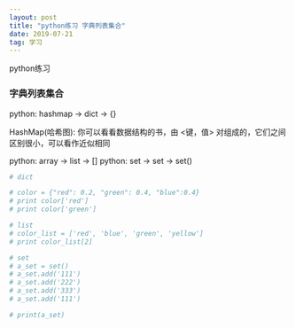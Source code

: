 ```yaml
---
layout: post
title: "python练习 字典列表集合"
date: 2019-07-21
tag: 学习
---
```








python练习

### 字典列表集合

python: hashmap -> dict -> {}

HashMap(哈希图): 你可以看看数据结构的书，由 <键，值> 对组成的，它们之间区别很小，可以看作近似相同

python: array -> list -> []
python: set -> set -> set()

```python
# dict

# color = {"red": 0.2, "green": 0.4, "blue":0.4}
# print color['red']
# print color['green']

# list
# color_list = ['red', 'blue', 'green', 'yellow']
# print color_list[2]

# set
# a_set = set()
# a_set.add('111')
# a_set.add('222')
# a_set.add('333')
# a_set.add('111')

# print(a_set)


```









